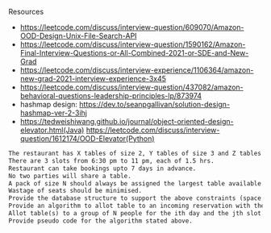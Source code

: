 Resources

- https://leetcode.com/discuss/interview-question/609070/Amazon-OOD-Design-Unix-File-Search-API
- https://leetcode.com/discuss/interview-question/1590162/Amazon-Final-Interview-Questions-or-All-Combined-2021-or-SDE-and-New-Grad
- https://leetcode.com/discuss/interview-experience/1106364/amazon-new-grad-2021-interview-experience-3x45
- https://leetcode.com/discuss/interview-question/437082/amazon-behavioral-questions-leadership-principles-lp/873974
- hashmap design: https://dev.to/seanpgallivan/solution-design-hashmap-ver-2-3ihj
- https://tedweishiwang.github.io/journal/object-oriented-design-elevator.html(Java) https://leetcode.com/discuss/interview-question/1612174/OOD-Elevator(Python)



```txt
The restaurant has X tables of size 2, Y tables of size 3 and Z tables of size 4.
There are 3 slots from 6:30 pm to 11 pm, each of 1.5 hrs.
Restaurant can take bookings upto 7 days in advance.
No two parties will share a table.
A pack of size N should always be assigned the largest table available.
Wastage of seats should be minimised.
Provide the database structure to support the above constraints (space should be optimised).
Provide an algorithm to allot table to an incoming reservation with the following specs:
Allot table(s) to a group of N people for the ith day and the jth slot.
Provide pseudo code for the algorithm stated above.
```
